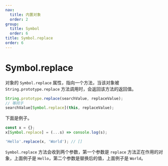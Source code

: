 ```yaml
---
nav:
  title: 内置对象
  order: 2
group:
  title: Symbol
  order: 6
title: Symbol.replace
order: 6
---
```


# Symbol.replace

对象的 `Symbol.replace` 属性，指向一个方法，当该对象被 `String.prototype.replace` 方法调用时，会返回该方法的返回值。

```js
String.prototype.replace(searchValue, replaceValue);
// 等同于
searchValue[Symbol.replace](this, replaceValue);
```

下面是例子。

```js
const x = {};
x[Symbol.replace] = (...s) => console.log(s);

'Hello'.replace(x, 'World'); // []
```

`Symbol.replace` 方法会收到两个参数，第一个参数是 `replace` 方法正在作用的对象，上面例子是 `Hello`，第二个参数是替换后的值，上面例子是 `World`。
